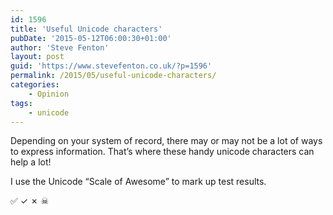 ```yaml
---
id: 1596
title: 'Useful Unicode characters'
pubDate: '2015-05-12T06:00:30+01:00'
author: 'Steve Fenton'
layout: post
guid: 'https://www.stevefenton.co.uk/?p=1596'
permalink: /2015/05/useful-unicode-characters/
categories:
    - Opinion
tags:
    - unicode
---
```


Depending on your system of record, there may or may not be a lot of ways to express information. That’s where these handy unicode characters can help a lot!

I use the Unicode “Scale of Awesome” to mark up test results.

✅ ✓ ✗ ☠